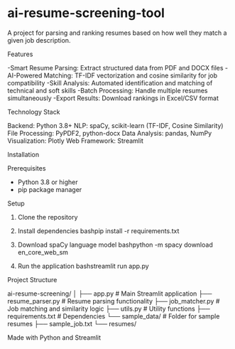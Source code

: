 # ai-resume-screening-tool
A project for parsing and ranking resumes based on how well they match a given job description. 

Features

-Smart Resume Parsing: Extract structured data from PDF and DOCX files
-AI-Powered Matching: TF-IDF vectorization and cosine similarity for job compatibility
-Skill Analysis: Automated identification and matching of technical and soft skills
-Batch Processing: Handle multiple resumes simultaneously
-Export Results: Download rankings in Excel/CSV format

Technology Stack

Backend: Python 3.8+
NLP: spaCy, scikit-learn (TF-IDF, Cosine Similarity)
File Processing: PyPDF2, python-docx
Data Analysis: pandas, NumPy
Visualization: Plotly
Web Framework: Streamlit

Installation

Prerequisites
- Python 3.8 or higher
- pip package manager

Setup

1. Clone the repository

2. Install dependencies
   bashpip install -r requirements.txt

3. Download spaCy language model
   bashpython -m spacy download en_core_web_sm

4. Run the application
   bashstreamlit run app.py

Project Structure

ai-resume-screening/
│
├── app.py                 # Main Streamlit application
├── resume_parser.py       # Resume parsing functionality
├── job_matcher.py         # Job matching and similarity logic
├── utils.py              # Utility functions
├── requirements.txt      # Dependencies
└── sample_data/          # Folder for sample resumes
    ├── sample_job.txt
    └── resumes/

Made with Python and Streamlit
